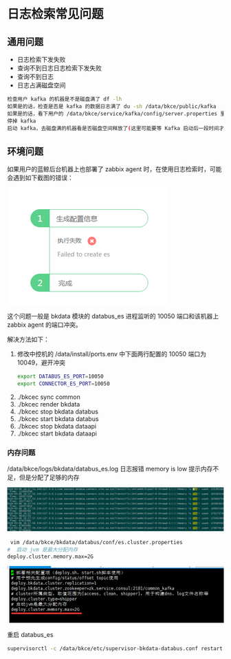 # 日志检索常见问题

## 通用问题

- 日志检索下发失败
- 查询不到日志日志检索下发失败
- 查询不到日志
- 日志占满磁盘空间

```bash
检查用户 kafka 的机器是不是磁盘满了 df -lh
如果是的话，检查是否是 kafka 的数据日志满了 du -sh /data/bkce/public/kafka
如果是的话，看下用户的 /data/bkce/service/kafka/config/server.properties 里面是否有 log.retention.bytes 配置，如果没有的话加上 log.retention.bytes=21474836480
停掉 kafka
启动 kafka，去磁盘满的机器看是否磁盘空间释放了(这里可能要等 Kafka 启动后一段时间才启动，刚才操作大约10分钟)
```

## 环境问题

如果用户的蓝鲸后台机器上也部署了 zabbix agent 时，在使用日志检索时，可能会遇到如下截图的错误：

![failed create es](../assets/bk_log_search_failed_create_es.png)

这个问题一般是 bkdata 模块的 databus_es 进程监听的 10050 端口和该机器上 zabbix agent 的端口冲突。

解决方法如下：

1. 修改中控机的 /data/install/ports.env 中下面两行配置的 10050 端口为 10049，避开冲突
    ```bash
    export DATABUS_ES_PORT=10050
    export CONNECTOR_ES_PORT=10050
    ```
2. ./bkcec sync common
3. ./bkcec render bkdata
4. ./bkcec stop bkdata databus
5. ./bkcec start bkdata databus
6. ./bkcec stop bkdata dataapi
7. ./bkcec start bkdata dataapi

### 内存问题

/data/bkce/logs/bkdata/databus_es.log 日志报错 memory is low  提示内存不足，但是分配了足够的内存

![-w2020](../assets/logseach.png)

```bash
 vim /data/bkce/bkdata/databus/conf/es.cluster.properties
#  启动 jvm 是最大分配内存
deploy.cluster.memory.max=2G
```
![-w2020](../assets/logseach2.png)

重启 databus_es
```bash
supervisorctl -c /data/bkce/etc/supervisor-bkdata-databus.conf restart databus_es
```
